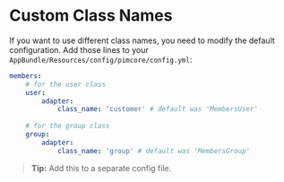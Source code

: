 # Custom Class Names

If you want to use different class names, you need to modify the default configuration.
Add those lines to your `AppBundle/Resources/config/pimcore/config.yml`:
    
```yaml
members:
    # for the user class
    user:
    	adapter:
            class_name: 'customer' # default was 'MembersUser'
    
    # for the group class
    group:
        adapter:
            class_name: 'group' # default was 'MembersGroup'
```

> **Tip:** Add this to a separate config file.